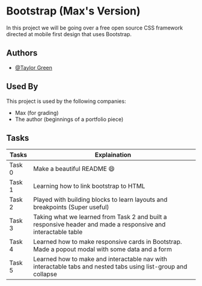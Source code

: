 
# Bootstrap (Max's Version)

In this project we will be going over a free open source CSS framework directed at mobile first design that uses Bootstrap. 


## Authors

- [@Taylor Green](https://www.github.com/Greentaylor27)


## Used By

This project is used by the following companies:

- Max (for grading)
- The author (beginnings of a portfolio piece)


## Tasks

| Tasks | Explaination |
| ----- | ------------ |
| Task 0 | Make a beautiful README :smile: |
| Task 1 | Learning how to link bootstrap to HTML |
| Task 2 | Played with building blocks to learn layouts and breakpoints (Super useful) |
| Task 3 | Taking what we learned from Task 2 and built a responsive header and made a responsive and interactable table |
| Task 4 | Learned how to make responsive cards in Bootstrap. Made a popout modal with some data and a form |
| Task 5 | Learned how to make and interactable nav with interactable tabs and nested tabs using list-group and collapse |

